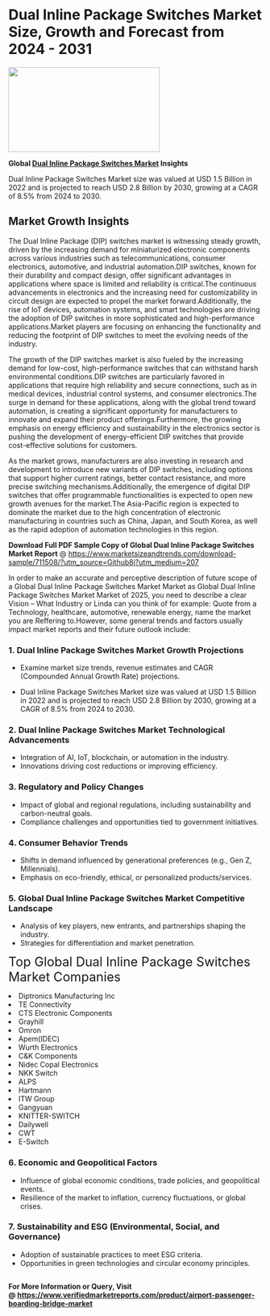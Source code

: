 <H1>Dual Inline Package Switches Market Size, Growth and Forecast from 2024 - 2031</H1><img class="aligncenter size-medium wp-image-584254" src="https://thirdeyenews.in/wp-content/uploads/2024/09/Global-Market-Research-300x168.jpeg" alt="" width="300" height="168" /><p><strong>Global&nbsp;<a href="https://www.marketsizeandtrends.com/download-sample/711508/?utm_source=Github8j?utm_medium=207">Dual Inline Package Switches Market</a> Insights</strong></p><p>Dual Inline Package Switches Market size was valued at USD 1.5 Billion in 2022 and is projected to reach USD 2.8 Billion by 2030, growing at a CAGR of 8.5% from 2024 to 2030.</p><p><h2>Market Growth Insights</h2> <p>The Dual Inline Package (DIP) switches market is witnessing steady growth, driven by the increasing demand for miniaturized electronic components across various industries such as telecommunications, consumer electronics, automotive, and industrial automation.DIP switches, known for their durability and compact design, offer significant advantages in applications where space is limited and reliability is critical.The continuous advancements in electronics and the increasing need for customizability in circuit design are expected to propel the market forward.Additionally, the rise of IoT devices, automation systems, and smart technologies are driving the adoption of DIP switches in more sophisticated and high-performance applications.Market players are focusing on enhancing the functionality and reducing the footprint of DIP switches to meet the evolving needs of the industry.</p> <p>The growth of the DIP switches market is also fueled by the increasing demand for low-cost, high-performance switches that can withstand harsh environmental conditions.DIP switches are particularly favored in applications that require high reliability and secure connections, such as in medical devices, industrial control systems, and consumer electronics.The surge in demand for these applications, along with the global trend toward automation, is creating a significant opportunity for manufacturers to innovate and expand their product offerings.Furthermore, the growing emphasis on energy efficiency and sustainability in the electronics sector is pushing the development of energy-efficient DIP switches that provide cost-effective solutions for customers.</p> <p>As the market grows, manufacturers are also investing in research and development to introduce new variants of DIP switches, including options that support higher current ratings, better contact resistance, and more precise switching mechanisms.Additionally, the emergence of digital DIP switches that offer programmable functionalities is expected to open new growth avenues for the market.The Asia-Pacific region is expected to dominate the market due to the high concentration of electronic manufacturing in countries such as China, Japan, and South Korea, as well as the rapid adoption of automation technologies in this region.</p> <p><span class=""><strong>Download Full PDF Sample Copy of Global Dual Inline Package Switches Market Report</strong> @ <a href="https://www.marketsizeandtrends.com/download-sample/711508/?utm_source=Github8j?utm_medium=207" target="_blank">https://www.marketsizeandtrends.com/download-sample/711508/?utm_source=Github8j?utm_medium=207</a></span></p><p>In order to make an accurate and perceptive description of future scope of a Global&nbsp;Dual Inline Package Switches Market Market as Global&nbsp;Dual Inline Package Switches Market Market of 2025, you need to describe a clear Vision &ndash; What Industry or Linda can you think of for example: Quote from a Technology, healthcare, automotive, renewable energy, name the market you are Reffering to.However, some general trends and factors usually impact market reports and their future outlook include:</p><h3>1.&nbsp;<strong>Dual Inline Package Switches Market Growth Projections</strong></h3><ul><li>Examine market size trends, revenue estimates and CAGR (Compounded Annual Growth Rate) projections.</li><li><p>Dual Inline Package Switches Market size was valued at USD 1.5 Billion in 2022 and is projected to reach USD 2.8 Billion by 2030, growing at a CAGR of 8.5% from 2024 to 2030.</p></li></ul><h3>2.&nbsp;<strong>Dual Inline Package Switches Market Technological Advancements</strong></h3><ul><li>Integration of AI, IoT, blockchain, or automation in the industry.</li><li>Innovations driving cost reductions or improving efficiency.</li></ul><h3>3.&nbsp;<strong>Regulatory and Policy Changes</strong></h3><ul><li>Impact of global and regional regulations, including sustainability and carbon-neutral goals.</li><li>Compliance challenges and opportunities tied to government initiatives.</li></ul><h3>4.&nbsp;<strong>Consumer Behavior Trends</strong></h3><ul><li>Shifts in demand influenced by generational preferences (e.g., Gen Z, Millennials).</li><li>Emphasis on eco-friendly, ethical, or personalized products/services.</li></ul><h3>5.&nbsp;<strong>Global Dual Inline Package Switches Market Competitive Landscape</strong></h3><ul><li>Analysis of key players, new entrants, and partnerships shaping the industry.</li><li>Strategies for differentiation and market penetration.</li></ul><p data-pm-slice="1 1 []"><span style="color: inherit; font-family: inherit; font-size: 25px;">Top Global Dual Inline Package Switches Market Companies</span></p><div class="" data-test-id=""><p><li>Diptronics Manufacturing Inc</li><li> TE Connectivity</li><li> CTS Electronic Components</li><li> Grayhill</li><li> Omron</li><li> Apem(IDEC)</li><li> Wurth Electronics</li><li> C&K Components</li><li> Nidec Copal Electronics</li><li> NKK Switch</li><li> ALPS</li><li> Hartmann</li><li> ITW Group</li><li> Gangyuan</li><li> KNITTER-SWITCH</li><li> Dailywell</li><li> CWT</li><li> E-Switch</li></p></div><h3>6.&nbsp;<strong>Economic and Geopolitical Factors</strong></h3><ul><li>Influence of global economic conditions, trade policies, and geopolitical events.</li><li>Resilience of the market to inflation, currency fluctuations, or global crises.</li></ul><h3>7.&nbsp;<strong>Sustainability and ESG (Environmental, Social, and Governance)</strong></h3><ul><li>Adoption of sustainable practices to meet ESG criteria.</li><li>Opportunities in green technologies and circular economy principles.</li></ul><h2><strong style="font-size: 14px;">For More Information or Query, Visit @&nbsp;</strong><a style="background-color: #ffffff; font-size: 14px;" href="https://www.marketsizeandtrends.com/report/dual-inline-package-switches-market/" target="_blank">https://www.verifiedmarketreports.com/product/airport-passenger-boarding-bridge-market</a></h2>